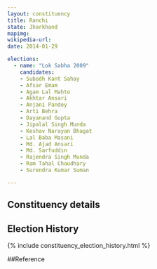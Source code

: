 ```yaml
---
layout: constituency
title: Ranchi
state: Jharkhand
mapimg: 
wikipedia-url: 
date: 2014-01-29

elections: 
  - name: "Lok Sabha 2009"
    candidates: 
    - Subodh Kant Sahay 
    - Afsar Emam 
    - Agam Lal Mahto 
    - Akhtar Ansari 
    - Anjani Pandey 
    - Arti Behra 
    - Dayanand Gupta 
    - Jipalal Singh Munda 
    - Keshav Narayan Bhagat 
    - Lal Baba Masani 
    - Md. Ajad Ansari 
    - Md. Sarfuddin 
    - Rajendra Singh Munda 
    - Ram Tahal Chaudhary 
    - Surendra Kumar Suman 

---
```

## Constituency details


## Election History
{% include constituency_election_history.html %}

##Reference
